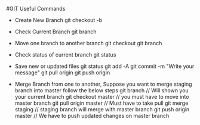 #GIT Useful Commands

- Create New Branch
git checkout -b <branch-name>

- Check Current Branch
git branch

- Move one branch to another branch
git checkout <branch-name>
git branch

- Check status of current branch
git status

- Save new or updated files
git status
git add -A
git commit -m "Write your message"
git pull origin <current-branch-name>
git push origin <current-branch-name>

- Merge Branch from one to another, Suppose you want to merge staging branch into master follow the below steps
git branch    // Will shown you your current branch
git checkout master  // you must have to move into master branch
git pull origin master   // Must have to take pull
git merge staging   // staging branch will merge with master branch
git push origin master  // We have to push updated changes on master branch